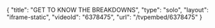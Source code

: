 {
    "title": "GET TO KNOW THE BREAKDOWNS",
    "type": "solo",
    "layout": "iframe-static",
    "videoId": "6378475",
    "url": "\/tvpembed\/6378475"
}